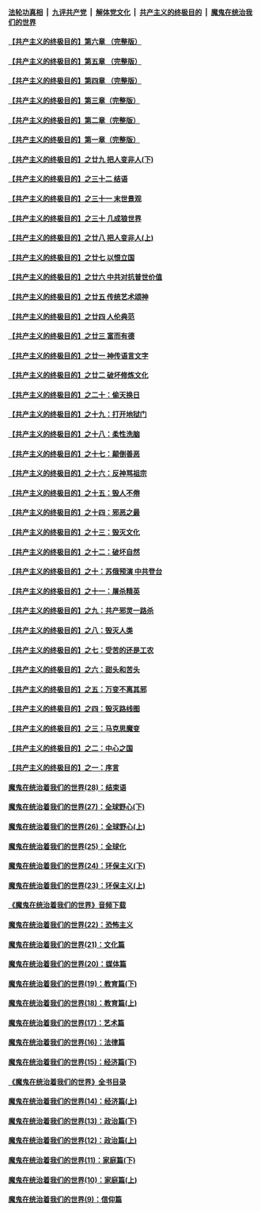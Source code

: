 ####  [法轮功真相](../../../../basic/blob/master/README.md?t=06140531) &nbsp;|&nbsp; [九评共产党](../../../../9ping.md/blob/master/README.md?t=06140531) &nbsp;|&nbsp; [解体党文化](../../../../jtdwh.md/blob/master/README.md?t=06140531)  &nbsp;|&nbsp; [共产主义的终极目的](../../../../gczydzjmd.md/blob/master/README.md?t=06140531) &nbsp;|&nbsp; [魔鬼在统治我们的世界](../../../../mgztzwmdsj.md/blob/master/README.md?t=06140531) 

#### [【共产主义的终极目的】第六章 （完整版）](../pages/nsc422/n11428913.md?t=06140531) 

#### [【共产主义的终极目的】第五章 （完整版）](../pages/nsc422/n11428912.md?t=06140531) 

#### [【共产主义的终极目的】第四章 （完整版）](../pages/nsc422/n11428907.md?t=06140531) 

#### [【共产主义的终极目的】第三章（完整版）](../pages/nsc422/n11428848.md?t=06140531) 

#### [【共产主义的终极目的】第二章（完整版）](../pages/nsc422/n11428831.md?t=06140531) 

#### [【共产主义的终极目的】第一章（完整版）](../pages/nsc422/n11417651.md?t=06140531) 

#### [【共产主义的终极目的】之廿九 把人变非人(下)](../pages/nsc422/n11344140.md?t=06140531) 

#### [【共产主义的终极目的】之三十二 结语](../pages/nsc422/n11360535.md?t=06140531) 

#### [【共产主义的终极目的】之三十一 末世景观](../pages/nsc422/n11351129.md?t=06140531) 

#### [【共产主义的终极目的】之三十 几成狼世界](../pages/nsc422/n11348280.md?t=06140531) 

#### [【共产主义的终极目的】之廿八 把人变非人(上)](../pages/nsc422/n11340492.md?t=06140531) 

#### [【共产主义的终极目的】之廿七 以恨立国](../pages/nsc422/n11336944.md?t=06140531) 

#### [【共产主义的终极目的】之廿六 中共对抗普世价值](../pages/nsc422/n11324785.md?t=06140531) 

#### [【共产主义的终极目的】之廿五 传统艺术颂神](../pages/nsc422/n11296396.md?t=06140531) 

#### [【共产主义的终极目的】之廿四 人伦典范](../pages/nsc422/n11296397.md?t=06140531) 

#### [【共产主义的终极目的】之廿三 富而有德](../pages/nsc422/n11283598.md?t=06140531) 

#### [【共产主义的终极目的】之廿一 神传语言文字](../pages/nsc422/n11263265.md?t=06140531) 

#### [【共产主义的终极目的】之廿二 破坏修炼文化](../pages/nsc422/n11245728.md?t=06140531) 

#### [【共产主义的终极目的】之二十：偷天换日](../pages/nsc422/n11238846.md?t=06140531) 

#### [【共产主义的终极目的】之十九：打开地狱门](../pages/nsc422/n11206376.md?t=06140531) 

#### [【共产主义的终极目的】之十八：柔性洗脑](../pages/nsc422/n11199994.md?t=06140531) 

#### [【共产主义的终极目的】之十七：颠倒善恶](../pages/nsc422/n11179782.md?t=06140531) 

#### [【共产主义的终极目的】之十六：反神骂祖宗](../pages/nsc422/n11166798.md?t=06140531) 

#### [【共产主义的终极目的】之十五：毁人不倦](../pages/nsc422/n11166792.md?t=06140531) 

#### [【共产主义的终极目的】之十四：邪恶之最](../pages/nsc422/n11150249.md?t=06140531) 

#### [【共产主义的终极目的】之十三：毁灭文化](../pages/nsc422/n11135227.md?t=06140531) 

#### [【共产主义的终极目的】之十二：破坏自然](../pages/nsc422/n11135214.md?t=06140531) 

#### [【共产主义的终极目的】之十：苏俄预演 中共登台](../pages/nsc422/n11118424.md?t=06140531) 

#### [【共产主义的终极目的】之十一：屠杀精英](../pages/nsc422/n11118442.md?t=06140531) 

#### [【共产主义的终极目的】之九：共产邪灵一路杀](../pages/nsc422/n11114139.md?t=06140531) 

#### [【共产主义的终极目的】之八：毁灭人类](../pages/nsc422/n11108503.md?t=06140531) 

#### [【共产主义的终极目的】之七：受苦的还是工农](../pages/nsc422/n11101809.md?t=06140531) 

#### [【共产主义的终极目的】之六：甜头和苦头](../pages/nsc422/n11096971.md?t=06140531) 

#### [【共产主义的终极目的】之五：万变不离其邪](../pages/nsc422/n11091285.md?t=06140531) 

#### [【共产主义的终极目的】之四：毁灭路线图](../pages/nsc422/n11086284.md?t=06140531) 

#### [【共产主义的终极目的】之三：马克思魔变](../pages/nsc422/n11061941.md?t=06140531) 

#### [【共产主义的终极目的】之二：中心之国](../pages/nsc422/n11047728.md?t=06140531) 

#### [【共产主义的终极目的】之一：序言](../pages/nsc422/n11086077.md?t=06140531) 

#### [魔鬼在统治着我们的世界(28)：结束语](../pages/nsc422/n10936246.md?t=06140531) 

#### [魔鬼在统治着我们的世界(27)：全球野心(下)](../pages/nsc422/n10928319.md?t=06140531) 

#### [魔鬼在统治着我们的世界(26)：全球野心(上)](../pages/nsc422/n10900318.md?t=06140531) 

#### [魔鬼在统治着我们的世界(25)：全球化](../pages/nsc422/n10788205.md?t=06140531) 

#### [魔鬼在统治着我们的世界(24)：环保主义(下)](../pages/nsc422/n10695307.md?t=06140531) 

#### [魔鬼在统治着我们的世界(23)：环保主义(上)](../pages/nsc422/n10688613.md?t=06140531) 

#### [《魔鬼在统治着我们的世界》音频下载](../pages/nsc422/n10635553.md?t=06140531) 

#### [魔鬼在统治着我们的世界(22)：恐怖主义](../pages/nsc422/n10614727.md?t=06140531) 

#### [魔鬼在统治着我们的世界(21)：文化篇](../pages/nsc422/n10597706.md?t=06140531) 

#### [魔鬼在统治着我们的世界(20)：媒体篇](../pages/nsc422/n10586579.md?t=06140531) 

#### [魔鬼在统治着我们的世界(19)：教育篇(下)](../pages/nsc422/n10564808.md?t=06140531) 

#### [魔鬼在统治着我们的世界(18)：教育篇(上)](../pages/nsc422/n10526970.md?t=06140531) 

#### [魔鬼在统治着我们的世界(17)：艺术篇](../pages/nsc422/n10499093.md?t=06140531) 

#### [魔鬼在统治着我们的世界(16)：法律篇](../pages/nsc422/n10485969.md?t=06140531) 

#### [魔鬼在统治着我们的世界(15)：经济篇(下)](../pages/nsc422/n10469975.md?t=06140531) 

#### [《魔鬼在统治着我们的世界》全书目录](../pages/nsc422/n10464261.md?t=06140531) 

#### [魔鬼在统治着我们的世界(14)：经济篇(上)](../pages/nsc422/n10457370.md?t=06140531) 

#### [魔鬼在统治着我们的世界(13)：政治篇(下)](../pages/nsc422/n10448270.md?t=06140531) 

#### [魔鬼在统治着我们的世界(12)：政治篇(上)](../pages/nsc422/n10444576.md?t=06140531) 

#### [魔鬼在统治着我们的世界(11)：家庭篇(下)](../pages/nsc422/n10440961.md?t=06140531) 

#### [魔鬼在统治着我们的世界(10)：家庭篇(上)](../pages/nsc422/n10435448.md?t=06140531) 

#### [魔鬼在统治着我们的世界(9)：信仰篇](../pages/nsc422/n10432159.md?t=06140531) 


